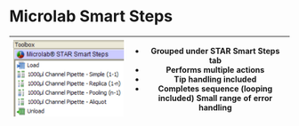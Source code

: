 # Microlab Smart Steps

| <img src="../../../.gitbook/assets/image (30) (1) (1) (1) (1) (1) (1) (1) (1) (1).png" alt="" data-size="original"> | <ul><li>Grouped under STAR Smart Steps tab </li><li>Performs multiple actions </li><li>Tip handling included </li><li>Completes sequence (looping included) Small range of error handling</li></ul> |
| ------------------------------------------------------------------------------------------------------------------- | --------------------------------------------------------------------------------------------------------------------------------------------------------------------------------------------------- |
